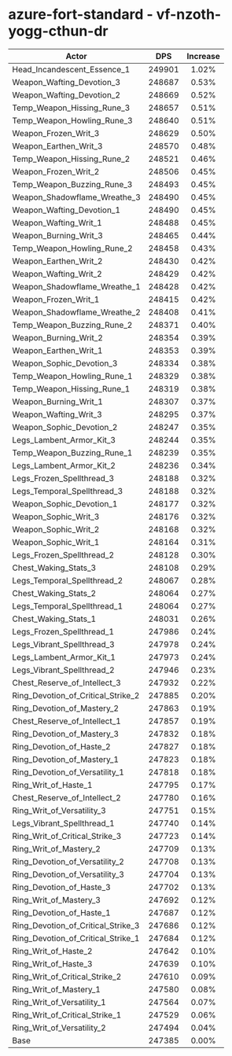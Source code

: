 # azure-fort-standard - vf-nzoth-yogg-cthun-dr
| Actor | DPS | Increase |
|---|:---:|:---:|
|Head_Incandescent_Essence_1|249901|1.02%|
|Weapon_Wafting_Devotion_3|248687|0.53%|
|Weapon_Wafting_Devotion_2|248669|0.52%|
|Temp_Weapon_Hissing_Rune_3|248657|0.51%|
|Temp_Weapon_Howling_Rune_3|248640|0.51%|
|Weapon_Frozen_Writ_3|248629|0.50%|
|Weapon_Earthen_Writ_3|248570|0.48%|
|Temp_Weapon_Hissing_Rune_2|248521|0.46%|
|Weapon_Frozen_Writ_2|248506|0.45%|
|Temp_Weapon_Buzzing_Rune_3|248493|0.45%|
|Weapon_Shadowflame_Wreathe_3|248490|0.45%|
|Weapon_Wafting_Devotion_1|248490|0.45%|
|Weapon_Wafting_Writ_1|248488|0.45%|
|Weapon_Burning_Writ_3|248465|0.44%|
|Temp_Weapon_Howling_Rune_2|248458|0.43%|
|Weapon_Earthen_Writ_2|248430|0.42%|
|Weapon_Wafting_Writ_2|248429|0.42%|
|Weapon_Shadowflame_Wreathe_1|248428|0.42%|
|Weapon_Frozen_Writ_1|248415|0.42%|
|Weapon_Shadowflame_Wreathe_2|248408|0.41%|
|Temp_Weapon_Buzzing_Rune_2|248371|0.40%|
|Weapon_Burning_Writ_2|248354|0.39%|
|Weapon_Earthen_Writ_1|248353|0.39%|
|Weapon_Sophic_Devotion_3|248334|0.38%|
|Temp_Weapon_Howling_Rune_1|248329|0.38%|
|Temp_Weapon_Hissing_Rune_1|248319|0.38%|
|Weapon_Burning_Writ_1|248307|0.37%|
|Weapon_Wafting_Writ_3|248295|0.37%|
|Weapon_Sophic_Devotion_2|248247|0.35%|
|Legs_Lambent_Armor_Kit_3|248244|0.35%|
|Temp_Weapon_Buzzing_Rune_1|248239|0.35%|
|Legs_Lambent_Armor_Kit_2|248236|0.34%|
|Legs_Frozen_Spellthread_3|248188|0.32%|
|Legs_Temporal_Spellthread_3|248188|0.32%|
|Weapon_Sophic_Devotion_1|248177|0.32%|
|Weapon_Sophic_Writ_3|248176|0.32%|
|Weapon_Sophic_Writ_2|248168|0.32%|
|Weapon_Sophic_Writ_1|248164|0.31%|
|Legs_Frozen_Spellthread_2|248128|0.30%|
|Chest_Waking_Stats_3|248108|0.29%|
|Legs_Temporal_Spellthread_2|248067|0.28%|
|Chest_Waking_Stats_2|248064|0.27%|
|Legs_Temporal_Spellthread_1|248064|0.27%|
|Chest_Waking_Stats_1|248031|0.26%|
|Legs_Frozen_Spellthread_1|247986|0.24%|
|Legs_Vibrant_Spellthread_3|247978|0.24%|
|Legs_Lambent_Armor_Kit_1|247973|0.24%|
|Legs_Vibrant_Spellthread_2|247946|0.23%|
|Chest_Reserve_of_Intellect_3|247932|0.22%|
|Ring_Devotion_of_Critical_Strike_2|247885|0.20%|
|Ring_Devotion_of_Mastery_2|247863|0.19%|
|Chest_Reserve_of_Intellect_1|247857|0.19%|
|Ring_Devotion_of_Mastery_3|247832|0.18%|
|Ring_Devotion_of_Haste_2|247827|0.18%|
|Ring_Devotion_of_Mastery_1|247823|0.18%|
|Ring_Devotion_of_Versatility_1|247818|0.18%|
|Ring_Writ_of_Haste_1|247795|0.17%|
|Chest_Reserve_of_Intellect_2|247780|0.16%|
|Ring_Writ_of_Versatility_3|247751|0.15%|
|Legs_Vibrant_Spellthread_1|247740|0.14%|
|Ring_Writ_of_Critical_Strike_3|247723|0.14%|
|Ring_Writ_of_Mastery_2|247709|0.13%|
|Ring_Devotion_of_Versatility_2|247708|0.13%|
|Ring_Devotion_of_Versatility_3|247704|0.13%|
|Ring_Devotion_of_Haste_3|247702|0.13%|
|Ring_Writ_of_Mastery_3|247692|0.12%|
|Ring_Devotion_of_Haste_1|247687|0.12%|
|Ring_Devotion_of_Critical_Strike_3|247686|0.12%|
|Ring_Devotion_of_Critical_Strike_1|247684|0.12%|
|Ring_Writ_of_Haste_2|247642|0.10%|
|Ring_Writ_of_Haste_3|247639|0.10%|
|Ring_Writ_of_Critical_Strike_2|247610|0.09%|
|Ring_Writ_of_Mastery_1|247580|0.08%|
|Ring_Writ_of_Versatility_1|247564|0.07%|
|Ring_Writ_of_Critical_Strike_1|247529|0.06%|
|Ring_Writ_of_Versatility_2|247494|0.04%|
|Base|247385|0.00%|
